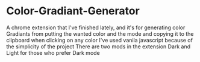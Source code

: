 # Color-Gradiant-Generator
A chrome extension that I've finished lately, and it's for generating color Gradiants from putting the wanted color and the mode 
and copying it to the clipboard when clicking on any color 
I've used vanila javascript because of the simplicity of the project 
There are two mods in the extension Dark and Light for those who prefer Dark mode

